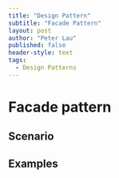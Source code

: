 ```yaml
---
title: "Design Pattern"
subtitle: "Facade Pattern"
layout: post
author: "Peter Lau"
published: false
header-style: text
tags:
  - Design Patterns
---
```


# Facade pattern

## Scenario



## Examples
